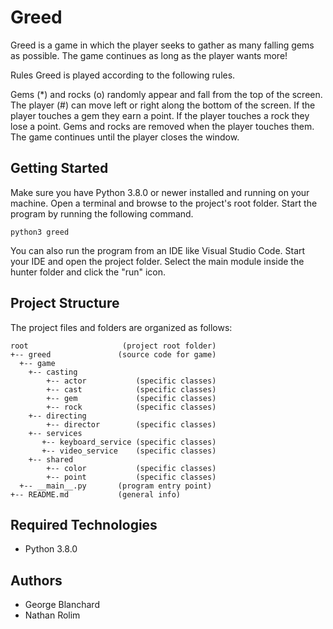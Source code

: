 # Greed
Greed is a game in which the player seeks to gather as many falling gems as possible. The game continues as long as the player wants more!

Rules
Greed is played according to the following rules.

Gems (*) and rocks (o) randomly appear and fall from the top of the screen.
The player (#) can move left or right along the bottom of the screen.
If the player touches a gem they earn a point.
If the player touches a rock they lose a point.
Gems and rocks are removed when the player touches them.
The game continues until the player closes the window.

## Getting Started
Make sure you have Python 3.8.0 or newer installed and running on your machine. Open a terminal and browse to the project's root folder. Start the program by running the following command.
```
python3 greed 
```
You can also run the program from an IDE like Visual Studio Code. Start your IDE and open the project folder. Select the main module inside the hunter folder and click the "run" icon.

## Project Structure
The project files and folders are organized as follows:
```
root                     (project root folder)
+-- greed               (source code for game)
  +-- game 
    +-- casting
        +-- actor           (specific classes)
        +-- cast            (specific classes)
        +-- gem             (specific classes)
        +-- rock            (specific classes)
    +-- directing
        +-- director        (specific classes) 
    +-- services
       +-- keyboard_service (specific classes)
       +-- video_service    (specific classes)
    +-- shared
        +-- color           (specific classes)
        +-- point           (specific classes) 
  +-- __main__.py       (program entry point)
+-- README.md           (general info)
```

## Required Technologies
* Python 3.8.0

## Authors
* George Blanchard
* Nathan Rolim